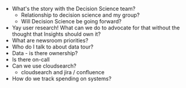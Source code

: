 - What's the story with the Decision Science team?
	- Relationship to decision science and my group?
	- Will Decision Science be going forward?
- Yay user research! What can we do to advocate for that without the thought that Insights should own it?
- What are newsroom priorities?
- Who do I talk to about data tour?
- Data - is there ownership?
- Is there on-call
- Can we use cloudsearch?
	- cloudsearch and jira / confluence
- How do we track spending on systems?

